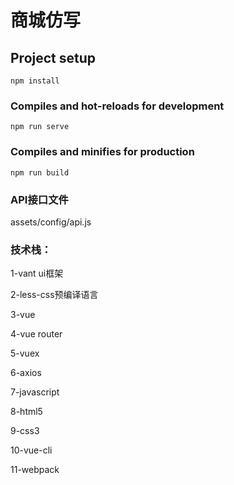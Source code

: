 # 商城仿写

## Project setup
```
npm install
```

### Compiles and hot-reloads for development
```
npm run serve
```

### Compiles and minifies for production
```
npm run build
```

### API接口文件

assets/config/api.js



### 技术栈：

1-vant ui框架

2-less-css预编译语言

3-vue

4-vue router

5-vuex

6-axios

7-javascript

8-html5

9-css3

10-vue-cli

11-webpack

